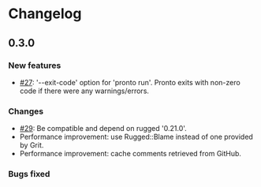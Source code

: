 # Changelog

## 0.3.0

### New features

* [#27](https://github.com/mmozuras/pronto/issues/27): '--exit-code' option for 'pronto run'. Pronto exits with non-zero code if there were any warnings/errors.

### Changes

* [#29](https://github.com/mmozuras/pronto/issues/29): Be compatible and depend on rugged '0.21.0'.
* Performance improvement: use Rugged::Blame instead of one provided by Grit.
* Performance improvement: cache comments retrieved from GitHub.

### Bugs fixed
